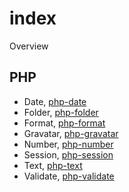 # index

Overview 

## PHP  
- Date, [php-date](https://github.com/prototypeblocks/php-date)  
- Folder, [php-folder](https://github.com/prototypeblocks/php-folder)  
- Format, [php-format](https://github.com/prototypeblocks/php-format)  
- Gravatar, [php-gravatar](https://github.com/prototypeblocks/php-gravatar)  
- Number, [php-number](https://github.com/prototypeblocks/php-number)  
- Session, [php-session](https://github.com/prototypeblocks/php-session)  
- Text, [php-text](https://github.com/prototypeblocks/php-text)  
- Validate, [php-validate](https://github.com/prototypeblocks/php-validate)  

